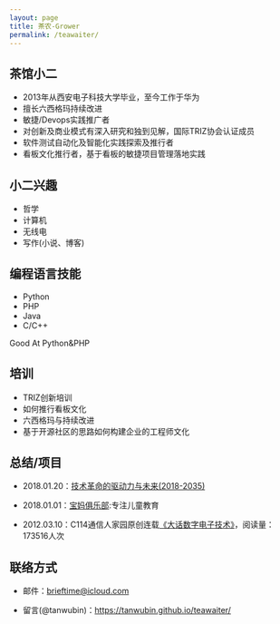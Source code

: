 ```yaml
---
layout: page
title: 茶农-Grower
permalink: /teawaiter/
---
```

## 茶馆小二 ##

- 2013年从西安电子科技大学毕业，至今工作于华为
- 擅长六西格玛持续改进
- 敏捷/Devops实践推广者
- 对创新及商业模式有深入研究和独到见解，国际TRIZ协会认证成员
- 软件测试自动化及智能化实践探索及推行者
- 看板文化推行者，基于看板的敏捷项目管理落地实践

## 小二兴趣 ##

- 哲学
- 计算机
- 无线电
- 写作(小说、博客)

## 编程语言技能 ##

- Python
- PHP
- Java
- C/C++

Good At Python&PHP

## 培训 ##

- TRIZ创新培训
- 如何推行看板文化
- 六西格玛与持续改进
- 基于开源社区的思路如何构建企业的工程师文化

## 总结/项目 ##

- 2018.01.20：[技术革命的驱动力与未来(2018-2035)](https://tanwubin.github.io/upload/pdf/%E6%8A%80%E6%9C%AF%E9%9D%A9%E5%91%BD%E7%9A%84%E9%A9%B1%E5%8A%A8%E5%8A%9B%E4%B8%8E%E6%9C%AA%E6%9D%A5(2018-2035).pdf)

- 2018.01.01：[宝妈俱乐部](https://lovemybaby.club):专注儿童教育

- 2012.03.10：C114通信人家园原创连载[《大话数字电子技术》](http://www.txrjy.com/thread-602453-1-1.html)，阅读量：173516人次

## 联络方式 ##

- 邮件：brieftime@icloud.com

- 留言(@tanwubin)：https://tanwubin.github.io/teawaiter/


<script>
    $(document).ready(function() {
    $.ajax({
        type: "POST",
        url: "https://lovemybaby.club/BlogCounter/counteradd.php",
        data: {title: "{{ page.title }}", url: "{{ page.url }}"},
        datatype: "html",

        success: function (data) {
        },
        error: function () {
        }
    });
});
</script> 
<div id="container"></div>

<link rel="stylesheet" href="/assets/gitment/node_modules/gitment/style/default.css">
<script src="/assets/gitment/node_modules/gitment/dist/gitment.browser.js"></script>
<script>
var gitment = new Gitment({
  // id: '', // 可选。默认为 location.href
  id: '{{ page.title }}',
  owner: 'tanwubin',
  repo: 'tanwubin.github.io',
  oauth: {
    client_id: '60a184657a07c169db75',
    client_secret: 'b467963644f43e9fe93d14a6d2d3fdac246e0f34',
  },
})
gitment.render('container')
</script>
